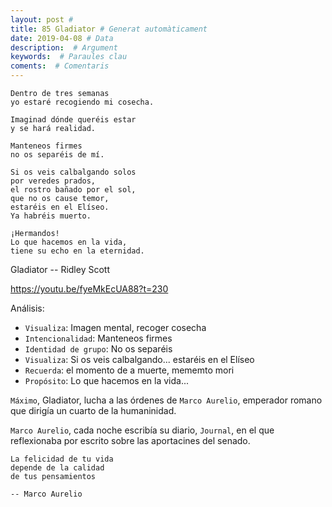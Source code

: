 ```yaml
---
layout: post #
title: 85 Gladiator # Generat automàticament
date: 2019-04-08 # Data
description:  # Argument
keywords:  # Paraules clau
coments:  # Comentaris
---
```



```
Dentro de tres semanas
yo estaré recogiendo mi cosecha.

Imaginad dónde queréis estar
y se hará realidad.

Manteneos firmes
no os separéis de mí.

Si os veis calbalgando solos
por veredes prados,
el rostro bañado por el sol,
que no os cause temor,
estaréis en el Elíseo.
Ya habréis muerto.

¡Hermandos!
Lo que hacemos en la vida,
tiene su echo en la eternidad.
```
Gladiator
-- Ridley Scott

https://youtu.be/fyeMkEcUA88?t=230

Análisis:

- `Visualiza`: Imagen mental, recoger cosecha
- `Intencionalidad`: Manteneos firmes
- `Identidad de grupo`: No os separéis
- `Visualiza`: Si os veis calbalgando... estaréis en el Elíseo
- `Recuerda`: el momento de a muerte, mememto mori
- `Propósito`: Lo que hacemos en la vida...

`Máximo`, Gladiator, lucha a las órdenes de `Marco Aurelio`, emperador romano que dirigía un cuarto de la humaninidad.

`Marco Aurelio`, cada noche escribía su diario, `Journal`, en el que reflexionaba por escrito sobre las aportacines del senado.

```
La felicidad de tu vida
depende de la calidad
de tus pensamientos

-- Marco Aurelio
```
